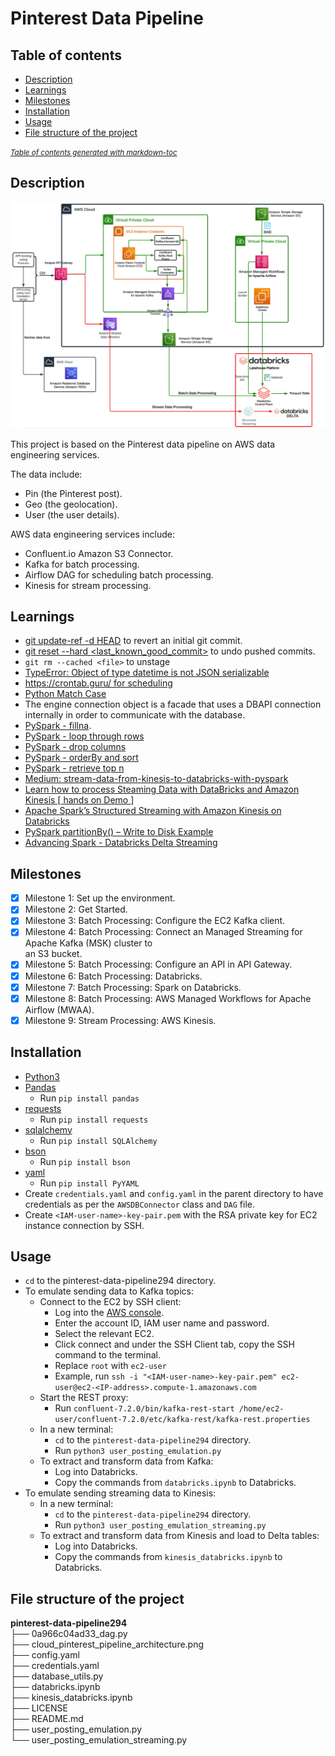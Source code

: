 # Pinterest Data Pipeline

## Table of contents

* [Description](#description)
* [Learnings](#learnings)
* [Milestones](#milestones)
* [Installation](#installation)
* [Usage](#usage)
* [File structure of the project](#file-structure-of-the-project)

<small><i><a href='http://ecotrust-canada.github.io/markdown-toc/'>
    Table of contents generated with markdown-toc
</a></i></small>

## Description

![Cloud Pinterest Pipeline Architecture](cloud_pinterest_pipeline_architecture.png)

This project is based on the Pinterest data pipeline on AWS data engineering services.

The data include:
- Pin (the Pinterest post).
- Geo (the geolocation).
- User (the user details).

AWS data engineering services include:
- Confluent.io Amazon S3 Connector.
- Kafka for batch processing.
- Airflow DAG for scheduling batch processing.
- Kinesis for stream processing.

## Learnings

- [git update-ref -d HEAD](https://stackoverflow.com/questions/6632191/how-to-revert-initial-git-commit)
  to revert an initial git commit.
- [git reset --hard <last_known_good_commit>](https://stackoverflow.com/questions/22682870/how-can-i-undo-pushed-commits-using-git) to undo pushed commits.
- `git rm --cached <file>` to unstage
- [TypeError: Object of type datetime is not JSON serializable](https://stackoverflow.com/questions/11875770/how-can-i-overcome-datetime-datetime-not-json-serializable)
- [https://crontab.guru/ for scheduling](https://crontab.guru/)
- [Python Match Case](https://blog.enterprisedna.co/python-match-case/)
- The engine connection object is a facade that uses a DBAPI connection internally in order to 
  communicate with the database.
- [PySpark - fillna](https://www.projectpro.io/recipes/explain-fillna-and-fill-functions-pyspark-databricks).
- [PySpark - loop through rows](https://sparkbyexamples.com/pyspark/pyspark-loop-iterate-through-rows-in-dataframe/)
- [PySpark - drop columns](https://stackoverflow.com/questions/29600673/how-to-delete-columns-in-pyspark-dataframe)
- [PySpark - orderBy and sort](https://sparkbyexamples.com/pyspark/pyspark-orderby-and-sort-explained/)
- [PySpark - retrieve top n]( https://sparkbyexamples.com/pyspark/pyspark-retrieve-top-n-from-each-group-of-dataframe/)
- [Medium: stream-data-from-kinesis-to-databricks-with-pyspark](https://medium.com/road-to-data-engineering/stream-data-from-kinesis-to-databricks-with-pyspark-813c516b4233)
- [Learn how to process Steaming Data with DataBricks and Amazon Kinesis [ hands on Demo ]](https://www.youtube.com/watch?v=2s08mk6vfDk)
- [Apache Spark’s Structured Streaming with Amazon Kinesis on Databricks](https://www.databricks.com/blog/2017/08/09/apache-sparks-structured-streaming-with-amazon-kinesis-on-databricks.html)
- [PySpark partitionBy() – Write to Disk Example](https://sparkbyexamples.com/pyspark/pyspark-partitionby-example/)
- [Advancing Spark - Databricks Delta Streaming](https://www.youtube.com/watch?v=-OQGEc09xbY)

## Milestones

- [x] Milestone 1: Set up the environment.
- [x] Milestone 2: Get Started.
- [x] Milestone 3: Batch Processing: Configure the EC2 Kafka client.
- [x] Milestone 4: Batch Processing: Connect an Managed Streaming for Apache Kafka (MSK) cluster to  
                                     an S3 bucket.
- [x] Milestone 5: Batch Processing: Configure an API in API Gateway.
- [x] Milestone 6: Batch Processing: Databricks.
- [x] Milestone 7: Batch Processing: Spark on Databricks.
- [x] Milestone 8: Batch Processing: AWS Managed Workflows for Apache Airflow (MWAA).
- [x] Milestone 9: Stream Processing: AWS Kinesis.

## Installation

- [Python3](https://www.python.org/downloads/)
- [Pandas](https://pandas.pydata.org/docs/getting_started/install.html)
    - Run `pip install pandas`
- [requests](https://pypi.org/project/requests/)
    - Run `pip install requests`
- [sqlalchemy](https://pypi.org/project/SQLAlchemy/)
    - Run `pip install SQLAlchemy`
- [bson](https://pypi.org/project/bson/)
    - Run `pip install bson`
- [yaml](https://pypi.org/project/PyYAML/)
    - Run `pip install PyYAML`
- Create `credentials.yaml` and `config.yaml` in the parent directory to have credentials as per the 
`AWSDBConnector` class and `DAG` file.
- Create `<IAM-user-name>-key-pair.pem` with the RSA private key for EC2 instance connection by SSH.

## Usage
- `cd` to the pinterest-data-pipeline294 directory.
- To emulate sending data to Kafka topics:
    - Connect to the EC2 by SSH client:
        - Log into the [AWS console](https://aws.amazon.com/).
        - Enter the account ID, IAM user name and password.
        - Select the relevant EC2.
        - Click connect and under the SSH Client tab, copy the SSH command to the terminal.
        - Replace `root` with `ec2-user`
        - Example, run `ssh -i "<IAM-user-name>-key-pair.pem" ec2-user@ec2-<IP-address>.compute-1.amazonaws.com`
    - Start the REST proxy:
        - Run `confluent-7.2.0/bin/kafka-rest-start /home/ec2-user/confluent-7.2.0/etc/kafka-rest/kafka-rest.properties`
    - In a new terminal:
        - `cd` to the `pinterest-data-pipeline294` directory.
        - Run `python3 user_posting_emulation.py`
    - To extract and transform data from Kafka:
        - Log into Databricks.
        - Copy the commands from `databricks.ipynb` to Databricks.
- To emulate sending streaming data to Kinesis:
    - In a new terminal:
        - `cd` to the `pinterest-data-pipeline294` directory.
        - Run `python3 user_posting_emulation_streaming.py`
    - To extract and transform data from Kinesis and load to Delta tables:
        - Log into Databricks.
        - Copy the commands from `kinesis_databricks.ipynb` to Databricks.

## File structure of the project

**pinterest-data-pipeline294**  
├── 0a966c04ad33_dag.py  
├── cloud_pinterest_pipeline_architecture.png  
├── config.yaml  
├── credentials.yaml  
├── database_utils.py  
├── databricks.ipynb  
├── kinesis_databricks.ipynb  
├── LICENSE  
├── README.md  
├── user_posting_emulation.py  
└── user_posting_emulation_streaming.py  